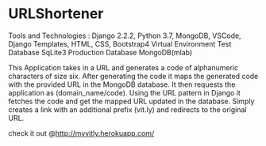 # URLShortener

Tools and Technologies : Django 2.2.2, Python 3.7, MongoDB, VSCode, Django Templates, HTML, CSS, Bootstrap4
Virtual Environment Test Database SqLite3
Production Database MongoDB(mlab)

This Application takes in a URL and generates a code of alphanumeric characters of size six. 
After generating the code it maps the generated code with the provided URL in the MongoDB database.
It then requests the application as (domain_name/code).
Using the URL pattern in Django it fetches the code and get the mapped URL updated in the database.
Simply creates a link with an additional prefix (vit.ly) and redirects to the original URL. 

check it out @http://myvitly.herokuapp.com/

